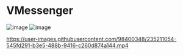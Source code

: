 # VMessenger

![image](https://user-images.githubusercontent.com/98400348/235220123-108ec9cb-8128-40b7-9a74-122acb6245c4.png)
![image](https://user-images.githubusercontent.com/98400348/235220824-df4e7b84-5e90-4e1a-958e-a2af967526c4.png)


https://user-images.githubusercontent.com/98400348/235211054-545fd291-b3e5-488b-9416-c260d874a144.mp4
